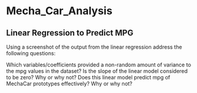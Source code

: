 # Mecha_Car_Analysis

 ## Linear Regression to Predict MPG

Using a screenshot of the output from the linear regression address the following questions:

Which variables/coefficients provided a non-random amount of variance to the mpg values in the dataset?
Is the slope of the linear model considered to be zero? Why or why not?
Does this linear model predict mpg of MechaCar prototypes effectively? Why or why not?
